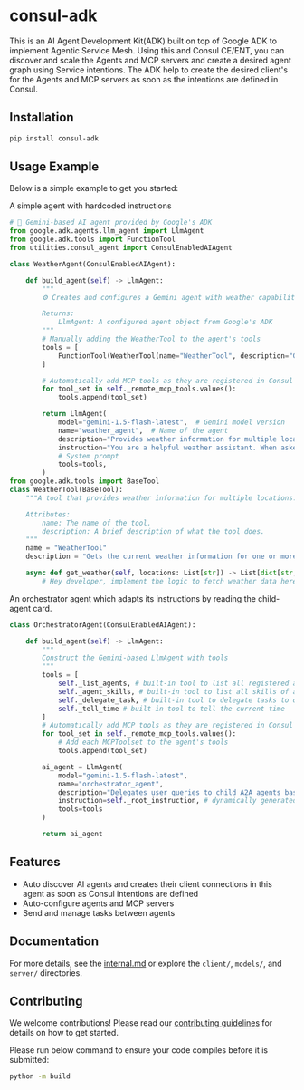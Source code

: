 # consul-adk
This is an AI Agent Development Kit(ADK) built on top of Google ADK to implement Agentic Service Mesh. 
Using this and Consul CE/ENT, you can discover and scale the Agents and MCP servers and create a desired agent graph using Service intentions.
The ADK help to create the desired client's for the Agents and MCP servers as soon as the intentions are defined in Consul.

## Installation

```bash
pip install consul-adk
```

## Usage Example

Below is a simple example to get you started:

A simple agent with hardcoded instructions
```python
# 🧠 Gemini-based AI agent provided by Google's ADK
from google.adk.agents.llm_agent import LlmAgent
from google.adk.tools import FunctionTool
from utilities.consul_agent import ConsulEnabledAIAgent

class WeatherAgent(ConsulEnabledAIAgent):

    def build_agent(self) -> LlmAgent:
        """
        ⚙️ Creates and configures a Gemini agent with weather capabilities.

        Returns:
            LlmAgent: A configured agent object from Google's ADK
        """
        # Manually adding the WeatherTool to the agent's tools
        tools = [
            FunctionTool(WeatherTool(name="WeatherTool", description="Gets the realtime weather for one or more locations").get_weather)
        ]

        # Automatically add MCP tools as they are registered in Consul and Intentions are defined
        for tool_set in self._remote_mcp_tools.values():
            tools.append(tool_set)

        return LlmAgent(
            model="gemini-1.5-flash-latest",  # Gemini model version
            name="weather_agent",  # Name of the agent
            description="Provides weather information for multiple locations",  # Description for metadata
            instruction="You are a helpful weather assistant. When asked about weather, extract the 'locations' parameter as a list (even for a single location), then use the 'WeatherTool' to provide weather information. When multiple locations are requested, organize your response clearly with headings for each location. Be friendly and informative. If user asks for locations with specific weather conditions, first get weather for several cities in that region, then recommend ones that match the criteria.",
            # System prompt
            tools=tools,
        )
from google.adk.tools import BaseTool
class WeatherTool(BaseTool):
    """A tool that provides weather information for multiple locations.

    Attributes:
        name: The name of the tool.
        description: A brief description of what the tool does.
    """
    name = "WeatherTool"
    description = "Gets the current weather information for one or more specified locations"

    async def get_weather(self, locations: List[str]) -> List[dict[str, Any]]:
        # Hey developer, implement the logic to fetch weather data here
```

An orchestrator agent which adapts its instructions by reading the child-agent card.
```python
class OrchestratorAgent(ConsulEnabledAIAgent):

    def build_agent(self) -> LlmAgent:
        """
        Construct the Gemini-based LlmAgent with tools
        """
        tools = [
            self._list_agents, # built-in tool to list all registered agents
            self._agent_skills, # built-in tool to list all skills of a specific agent
            self._delegate_task, # built-in tool to delegate tasks to other agents
            self._tell_time # built-in tool to tell the current time
        ]
        # Automatically add MCP tools as they are registered in Consul and Intentions are defined
        for tool_set in self._remote_mcp_tools.values():
            # Add each MCPToolset to the agent's tools
            tools.append(tool_set)

        ai_agent = LlmAgent(
            model="gemini-1.5-flash-latest",
            name="orchestrator_agent",
            description="Delegates user queries to child A2A agents based on intent.",
            instruction=self._root_instruction, # dynamically generated instruction based on current state of the child agents
            tools=tools
        )

        return ai_agent

```


## Features

- Auto discover AI agents and creates their client connections in this agent as soon as Consul intentions are defined
- Auto-configure agents and MCP servers
- Send and manage tasks between agents

## Documentation

For more details, see the [internal.md](internal.md) or explore the `client/`, `models/`, and `server/` directories.


## Contributing
We welcome contributions! Please read our [contributing guidelines](CONTRIBUTING.md) for details on how to get started.

Please run below command to ensure your code compiles before it is submitted:
```bash
python -m build
```
